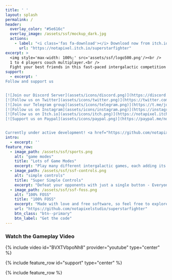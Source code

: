 ```yaml
---
title: ' '
layout: splash
permalink: /
header:
  overlay_color: "#5e616c"
  overlay_image: /assets/ssf/mockup_dark.jpg
  actions:
    - label: "<i class='fas fa-download'></i> Download now from itch.io"
      url: "https://notapixel.itch.io/superstarfighter"
excerpt: >
  <img style='max-width: 100%;' src='assets/ssf/logo500.png'/><br />
  1 to 4 players couch multiplayer.<br />
  Fight your best friends in this fast-paced intergalactic competition!
support:
  - excerpt: '
Follow and support us


[![Join our Discord Server](assets/icons/discord.png)](https://discord.gg/3k4NzEj) &emsp;
[![Follow us on Twitter](assets/icons/twitter.png)](https://twitter.com/notapixelstudio) &emsp;
[![Join our Telegram group](assets/icons/telegram.png)](https://t.me/joinchat/ABk1sBE1waOqfKO_BW5vnA) &emsp;
[![Follow us on Instagram](assets/icons/instagram.png)](https://instagram.com/notapixelstudio) &emsp;
[![Follow us on Itch.io](assets/icons/itch.png)](https://notapixel.itch.io/superstarfighter) &emsp;
[![Support us on Paypal](assets/icons/paypal.png)](https://paypal.me/notapixelstudio) &emsp;


Currently under active development! <a href="https://github.com/notapixelstudio/superstarfighter">Latest release v0.6</a>'
intro:
  - excerpt: ''
feature_row:
  - image_path: /assets/ssf/sports.png
    alt: "game modes"
    title: "Lots of Game Modes"
    excerpt: "Play many different intergalactic games, each adding its own twist to the competition. Challenge your friends or fly solo and beat the game's AI."
  - image_path: /assets/ssf/ssf-controls.png
    alt: "simple controls"
    title: "Super Simple Controls"
    excerpt: "Defeat your opponents with just a single button - Everyone can pick up a controller and play!"
  - image_path: /assets/ssf/ssf-foss.png
    alt: "100% FOSS"
    title: "100% FOSS"
    excerpt: "Made with love and free software, so feel free to explore our code!"
    url: "https://github.com/notapixelstudio/superstarfighter"
    btn_class: "btn--primary"
    btn_label: "Get the code"
---
```


### Watch the Gameplay Video

{% include video id="BVXTVbpoNh8" provider="youtube" type="center" %}

{% include feature_row id="support" type="center" %}

{% include feature_row %}
